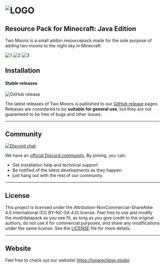 # ![LOGO](https://www.lunareclipse.studio/assets/img/two-moons/text.png)

## **Resource Pack for Minecraft: Java Edition**

Two Moons is a small addon resourcepack made for the sole purpose of adding two moons to the night sky in Minecraft. 

![1](https://user-images.githubusercontent.com/26262092/187504073-a3e53c2f-92e4-495c-a2bf-14d3b667558e.png)
![2](https://user-images.githubusercontent.com/26262092/187504078-5a3d2bf7-1106-4dab-8537-f75ace457df8.png)
![3](https://user-images.githubusercontent.com/26262092/187504083-3d9bcbc3-7240-46e1-ab04-2dfa875c63f4.png)

## **Installation**

#### Stable releases

![GitHub release](https://img.shields.io/github/v/release/LunarEclipseStudios/Two-Moons)

The latest releases of Two Moons is published to our [GitHub release](https://github.com/LunarEclipseStudios/Two-Moons/releases) pages. 
Releases are considered to be **suitable for general use**, but they are not guaranteed to be free of bugs and other issues.

---

## **Community**
[![Discord chat](https://img.shields.io/badge/chat%20on-discord-7289DA?logo=discord&logoColor=white)](https://discord.gg/RmMtqxJJgH)

We have an [official Discord community.](https://discord.gg/RmMtqxJJgH) By joining, you can:
- Get installation help and technical support
- Be notified of the latest developments as they happen
- just hang out with the rest of our community.

---

## **License**

This project is licensed under the Attribution-NonCommercial-ShareAlike 4.0 International (CC BY-NC-SA 4.0) license. Feel free to use and modify the mod/datapack as you see fit, as long as you give credit to the original authors, do not use it for commercial purposes, and share any modifications under the same license. See the [LICENSE](https://github.com/LunarEclipseStudios/Two-Moons/blob/main/LICENSE.md) file for more details.

---

## **Website**
Feel free to check out our website!
https://lunareclipse.studio
